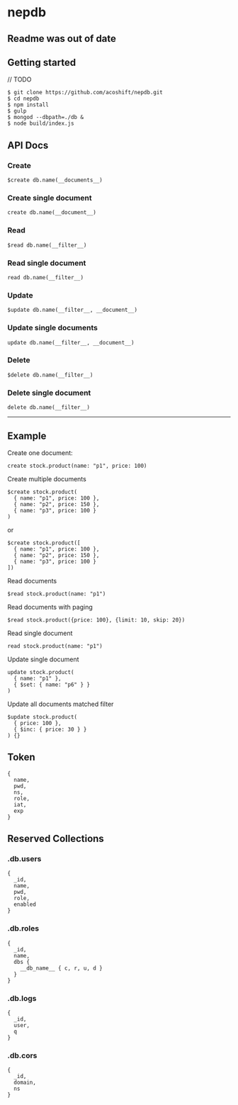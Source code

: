 # nepdb

## Readme was out of date

## Getting started

// TODO
```
$ git clone https://github.com/acoshift/nepdb.git
$ cd nepdb
$ npm install
$ gulp
$ mongod --dbpath=./db &
$ node build/index.js
```

## API Docs

### Create
`$create db.name(__documents__)`

### Create single document
`create db.name(__document__)`

### Read
`$read db.name(__filter__)`

### Read single document
`read db.name(__filter__)`

### Update
`$update db.name(__filter__, __document__)`

### Update single documents
`update db.name(__filter__, __document__)`

### Delete
`$delete db.name(__filter__)`

### Delete single document
`delete db.name(__filter__)`

---

## Example

Create one document:
```
create stock.product(name: "p1", price: 100)
```

Create multiple documents
```
$create stock.product(
  { name: "p1", price: 100 },
  { name: "p2", price: 150 },
  { name: "p3", price: 100 }
)
```
or
```
$create stock.product([
  { name: "p1", price: 100 },
  { name: "p2", price: 150 },
  { name: "p3", price: 100 }
])
```

Read documents
```
$read stock.product(name: "p1")
```

Read documents with paging

```
$read stock.product({price: 100}, {limit: 10, skip: 20})
```

Read single document
```
read stock.product(name: "p1")
```

Update single document
```
update stock.product(
  { name: "p1" },
  { $set: { name: "p6" } }
)
```

Update all documents matched filter
```
$update stock.product(
  { price: 100 },
  { $inc: { price: 30 } }
) {}
```

## Token
```
{
  name,
  pwd,
  ns,
  role,
  iat,
  exp
}
```

## Reserved Collections

### .db.users
```
{
  _id,
  name,
  pwd,
  role,
  enabled
}
```
### .db.roles
```
{
  _id,
  name,
  dbs {
    __db_name__ { c, r, u, d }
  }
}
```

### .db.logs
```
{
  _id,
  user,
  q
}
```

### .db.cors
```
{
  _id,
  domain,
  ns
}
```
